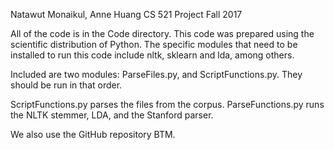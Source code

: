 Natawut Monaikul, Anne Huang
CS 521 Project
Fall 2017

All of the code is in the Code directory. This code was prepared using the scientific distribution of Python. The specific modules that need to be installed to run this code include nltk, sklearn and lda, among others.

Included are two modules: ParseFiles.py, and ScriptFunctions.py. They should be run in that order.

ScriptFunctions.py parses the files from the corpus.
ParseFunctions.py runs the NLTK stemmer, LDA, and the Stanford parser.

We also use the GitHub repository BTM.
